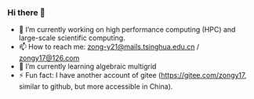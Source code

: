 ### Hi there 👋

- 🔭 I’m currently working on high performance computing (HPC) and large-scale scientific computing.
- 📫 How to reach me: zong-y21@mails.tsinghua.edu.cn / zongy17@126.com
- 🌱 I’m currently learning algebraic multigrid
- ⚡ Fun fact: I have another account of gitee (https://gitee.com/zongy17, similar to github, but more accessible in China).
 
<!--
**zongy17/zongy17** is a ✨ _special_ ✨ repository because its `README.md` (this file) appears on your GitHub profile.

Here are some ideas to get you started:

- 🔭 I’m currently working on ...
- 🌱 I’m currently learning ...
- 👯 I’m looking to collaborate on ...
- 🤔 I’m looking for help with ...
- 💬 Ask me about ...
- 📫 How to reach me: ...
- 😄 Pronouns: ...
- ⚡ Fun fact: ...
-->

